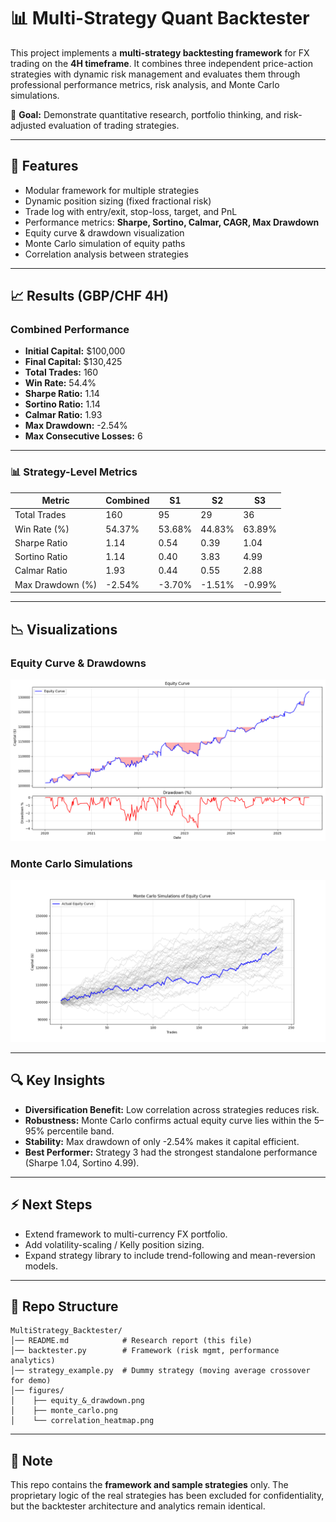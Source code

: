 # 📊 Multi-Strategy Quant Backtester

This project implements a **multi-strategy backtesting framework** for FX trading on the **4H timeframe**.
It combines three independent price-action strategies with dynamic risk management and evaluates them through professional performance metrics, risk analysis, and Monte Carlo simulations.

🚀 **Goal:** Demonstrate quantitative research, portfolio thinking, and risk-adjusted evaluation of trading strategies.

---

## 🔑 Features

* Modular framework for multiple strategies
* Dynamic position sizing (fixed fractional risk)
* Trade log with entry/exit, stop-loss, target, and PnL
* Performance metrics: **Sharpe, Sortino, Calmar, CAGR, Max Drawdown**
* Equity curve & drawdown visualization
* Monte Carlo simulation of equity paths
* Correlation analysis between strategies

---

## 📈 Results (GBP/CHF 4H)

### Combined Performance

* **Initial Capital:** \$100,000
* **Final Capital:** \$130,425
* **Total Trades:** 160
* **Win Rate:** 54.4%
* **Sharpe Ratio:** 1.14
* **Sortino Ratio:** 1.14
* **Calmar Ratio:** 1.93
* **Max Drawdown:** -2.54%
* **Max Consecutive Losses:** 6

---

### 📊 Strategy-Level Metrics

| Metric           | Combined | S1     | S2     | S3     |
| ---------------- | -------- | ------ | ------ | ------ |
| Total Trades     | 160      | 95     | 29     | 36     |
| Win Rate (%)     | 54.37%   | 53.68% | 44.83% | 63.89% |
| Sharpe Ratio     | 1.14     | 0.54   | 0.39   | 1.04   |
| Sortino Ratio    | 1.14     | 0.40   | 3.83   | 4.99   |
| Calmar Ratio     | 1.93     | 0.44   | 0.55   | 2.88   |
| Max Drawdown (%) | -2.54%   | -3.70% | -1.51% | -0.99% |

---

## 📉 Visualizations

### Equity Curve & Drawdowns

![Equity Curve](equity_&_drawdown.png)

### Monte Carlo Simulations

![Monte Carlo](monte_carlo.png)

---

## 🔍 Key Insights

* **Diversification Benefit:** Low correlation across strategies reduces risk.
* **Robustness:** Monte Carlo confirms actual equity curve lies within the 5–95% percentile band.
* **Stability:** Max drawdown of only -2.54% makes it capital efficient.
* **Best Performer:** Strategy 3 had the strongest standalone performance (Sharpe 1.04, Sortino 4.99).

---

## ⚡ Next Steps

* Extend framework to multi-currency FX portfolio.
* Add volatility-scaling / Kelly position sizing.
* Expand strategy library to include trend-following and mean-reversion models.

---

## 📂 Repo Structure

```
MultiStrategy_Backtester/
│── README.md            # Research report (this file)
│── backtester.py        # Framework (risk mgmt, performance analytics)
│── strategy_example.py  # Dummy strategy (moving average crossover for demo)
│── figures/
│    ├── equity_&_drawdown.png
│    ├── monte_carlo.png
│    └── correlation_heatmap.png
```

---

## 📌 Note

This repo contains the **framework and sample strategies** only.
The proprietary logic of the real strategies has been excluded for confidentiality, but the backtester architecture and analytics remain identical.
